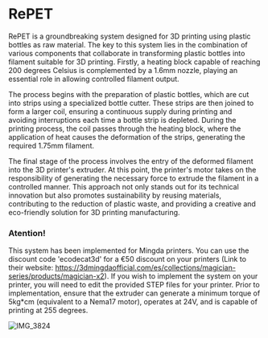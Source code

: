 # RePET

RePET is a groundbreaking system designed for 3D printing using plastic bottles as raw material. The key to this system lies in the combination of various components that collaborate in transforming plastic bottles into filament suitable for 3D printing. Firstly, a heating block capable of reaching 200 degrees Celsius is complemented by a 1.6mm nozzle, playing an essential role in allowing controlled filament output.

The process begins with the preparation of plastic bottles, which are cut into strips using a specialized bottle cutter. These strips are then joined to form a larger coil, ensuring a continuous supply during printing and avoiding interruptions each time a bottle strip is depleted. During the printing process, the coil passes through the heating block, where the application of heat causes the deformation of the strips, generating the required 1.75mm filament.

The final stage of the process involves the entry of the deformed filament into the 3D printer's extruder. At this point, the printer's motor takes on the responsibility of generating the necessary force to extrude the filament in a controlled manner. This approach not only stands out for its technical innovation but also promotes sustainability by reusing materials, contributing to the reduction of plastic waste, and providing a creative and eco-friendly solution for 3D printing manufacturing.

### Atention!
This system has been implemented for Mingda printers. You can use the discount code 'ecodecat3d' for a €50 discount on your printers (Link to their website: https://3dmingdaofficial.com/es/collections/magician-series/products/magician-x2). If you wish to implement the system on your printer, you will need to edit the provided STEP files for your printer. Prior to implementation, ensure that the extruder can generate a minimum torque of 5kg*cm (equivalent to a Nema17 motor), operates at 24V, and is capable of printing at 255 degrees.

![IMG_3824](https://github.com/ecodecat3d/RePET/assets/130211571/0d3c73c5-3cb2-4922-8eb0-20ce038b9650)
